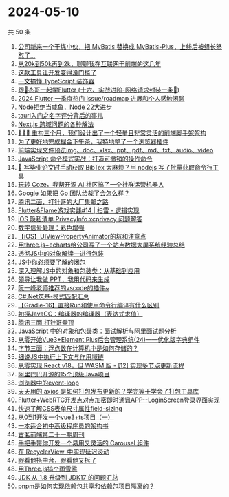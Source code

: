 # 2024-05-10

共 50 条

<!-- BEGIN JUEJIN -->
<!-- 最后更新时间 2024-05-10 01:00:58 +0800 -->
1. [公司新来一个干练小伙，把 MyBatis 替换成 MyBatis-Plus，上线后被组长怒怼了...](https://juejin.cn/post/7365830295394893843)
1. [从20k到50k再到2k，聊聊我在互联网干前端的这几年](https://juejin.cn/post/7366567675315126281)
1. [这款工具让开发变得没门槛了](https://juejin.cn/post/7366454784121110555)
1. [一文搞懂 TypeScript 装饰器](https://juejin.cn/post/7366441097583984680)
1. [跟🤡杰哥一起学Flutter (十六、实战进阶-网络请求封装一条🐲)](https://juejin.cn/post/7366054366326194228)
1. [2024 Flutter 一季度热门  issue/roadmap 进展和个人感触闲聊](https://juejin.cn/post/7366149991159808010)
1. [Node拒绝当咸鱼，Node 22大进步](https://juejin.cn/post/7366185272768036883)
1. [tauri入门之名字评分背后的事儿](https://juejin.cn/post/7365711904160268314)
1. [Next.js 跨域问题的各种解法](https://juejin.cn/post/7366177423775531008)
1. [🎉🎉🎉 重构三个月，我们设计出了一个轻量且非常灵活的前端脚手架架构](https://juejin.cn/post/7365785731703308322)
1. [为了更好地完成掘金下午茶，我特地整了一个浏览器插件](https://juejin.cn/post/7366126902187032630)
1. [前端实现文件预览img、doc、xlsx、ppt、pdf、md、txt、audio、video ](https://juejin.cn/post/7366432628440924170)
1. [JavaScript 命令模式实战：打造可撤销的操作命令](https://juejin.cn/post/7365830295394484243)
1. [🥳 写毕业论文时手动获取 BibTex 太麻烦？用 nodejs 写了批量获取命令行工具](https://juejin.cn/post/7365785731704078370)
1. [玩转 Coze，我帮开源 AI 社区搞了一个社群运营机器人](https://juejin.cn/post/7365704703362269184)
1. [Google 如果把 Go 团队给裁了会怎么样？](https://juejin.cn/post/7366070642047008783)
1. [腾讯二面，打针哥的大厂集邮之路](https://juejin.cn/post/7366126902187573302)
1. [Flutter&Flame游戏实践#14 | 扫雷 - 逻辑实现](https://juejin.cn/post/7365705169009180724)
1. [iOS 隐私清单 PrivacyInfo.xcprivacy 问题解答](https://juejin.cn/post/7365723860997390372)
1. [数字信号处理：彩色增强](https://juejin.cn/post/7365697379921608741)
1. [【iOS】UIViewPropertyAnimator的坑和注意点](https://juejin.cn/post/7364971296163266594)
1. [用three.js+echarts给公司写了一个站点数据大屏系统经验总结](https://juejin.cn/post/7366084203954487322)
1. [透彻JS中的对象解读—进行包装](https://juejin.cn/post/7366072920617189428)
1. [JS中你必须要了解的闭包](https://juejin.cn/post/7365793739891884032)
1. [深入理解JS中的对象和包装类：从基础到应用](https://juejin.cn/post/7365811000475680778)
1. [领导让我做 PPT，我用代码来生成](https://juejin.cn/post/7365810114996011045)
1. [阮一峰老师推荐的vscode的插件~](https://juejin.cn/post/7366519056751280167)
1. [C#.Net筑基-模式匹配汇总](https://juejin.cn/post/7366516215378772018)
1. [【Gradle-16】直接Run和使用命令行编译有什么区别](https://juejin.cn/post/7366154691031875618)
1. [初探JavaCC：编译器的编译器（表达式求值）](https://juejin.cn/post/7365414174217568306)
1. [腾讯三面 打针哥登顶](https://juejin.cn/post/7366451908141596712)
1. [JavaScript 中的对象和包装类：面试解析与阿里面试题分析](https://juejin.cn/post/7366082235243921445)
1. [从零开始Vue3+Element Plus后台管理系统(24)——优化版字典组件](https://juejin.cn/post/7366082235244675109)
1. [字节三面：浮点数在计算机中是如何存储的？](https://juejin.cn/post/7366082235244445733)
1. [细说JS中执行上下文与作用域链](https://juejin.cn/post/7366072920617336884)
1. [从零实现 React v18，但 WASM 版 - [12] 实现多节点更新流程](https://juejin.cn/post/7365879319598678028)
1. [阿里巴巴开源的15个顶级Java项目](https://juejin.cn/post/7366446446818525223)
1. [浏览器中的event-loop](https://juejin.cn/post/7366185126802767907)
1. [天天用的 axios 是如何打包发布更新的？学完等于学会了打包工具库](https://juejin.cn/post/7366459005883203610)
1. [Flutter+WebRTC开发点对点加密即时通讯APP--LoginScreen登录界面实现](https://juejin.cn/post/7366507899407171625)
1. [快速了解CSS表单尺寸属性field-sizing](https://juejin.cn/post/7366426339278471204)
1. [从0到1开发一个vue3+ts项目（一）](https://juejin.cn/post/7366441097584295976)
1. [一本适合初中高级程序员的架构书](https://juejin.cn/post/7366457260414369829)
1. [古茗前端第二十一期周刊](https://juejin.cn/post/7366256490229563404)
1. [手把手带你开发一个易用又灵活的 Carousel 组件](https://juejin.cn/post/7365813532469084212)
1. [在  RecyclerView  中实现延迟滚动](https://juejin.cn/post/7365716724127612982)
1. [眼看他搭中台，眼看他又拆了](https://juejin.cn/post/7366175769602932755)
1. [用Three.js搞个雨雪雾](https://juejin.cn/post/7365694439567999016)
1. [JDK 从 1.8 升级到 JDK17 的问题汇总](https://juejin.cn/post/7366084203954143258)
1. [pnpm是如何实现依赖包共享和依赖包项目隔离的？](https://juejin.cn/post/7366062210933096502)
<!-- END JUEJIN -->